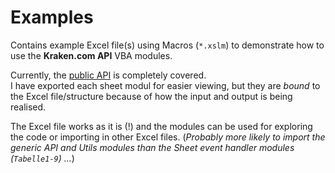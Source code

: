 # Examples

Contains example Excel file(s) using Macros (`*.xslm`) to demonstrate how to use the **Kraken.com API** VBA modules.

Currently, the [public API](https://www.kraken.com/features/api#public-market-data) is completely covered.  
I have exported each sheet modul for easier viewing,
but they are *bound* to the Excel file/structure because of how the input and output is being realised.

The Excel file works as it is (!) and the modules can be used for exploring the code or importing in other Excel files.
(_Probably more likely to import the generic API and Utils modules than the Sheet event handler modules (`Tabelle1-9`) ..._)
